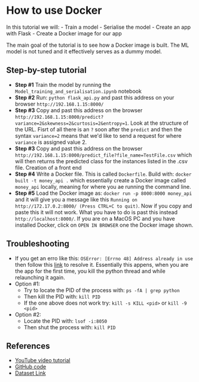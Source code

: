 # How to use Docker
In this tutorial we will:
    - Train a model
    - Serialise the model
    - Create an app with Flask
    - Create a Docker image for our app
    
The main goal of the tutorial is to see how a Docker image is built. The ML model is not tuned and it effectively serves as a dummy model.


## Step-by-step tutorial
- **Step #1** Train the model by running the `Model_training_and_serialisation.ipynb` notebook
- **Step #2** Run: `python flask_api.py` and past this address on your browser `http://192.168.1.15:8000/`
- **Step #3** Copy and past this address on the browser `http://192.168.1.15:8000/predict?variance=2&skewness=2&curtosis=2&entropy=1`. Look at the structure of the URL. Fisrt of all there is an `?` soon after the `predict` and then the syntax `variance=2` means that we'd like to send a request for where `variance` is assigned value 2.
- **Step #3** Copy and past this address on the browser `http://192.168.1.15:8000/predict_file?file_name=TestFile.csv` which will then returns the predicted class for the instances listed in the .csv file.
Creation of a front end
- **Step #4** Write a Docker file. This is called `Dockerfile`. Build with: `docker built -t money_api .` which essentially create a Docker image called `money_api` locally, meaning for where you ae running the command line.
- **Step #5** Load the Docker image as: `docker run -p 8000:8000 money_api` and it will give you a message like this `Running on http://172.17.0.2:8000/ (Press CTRL+C to quit)`. Now if you copy and paste this it will not work. What you have to do is past this instead `http://localhost:8000/`. If you are on a MacOS PC and you have installed Docker, click on `OPEN IN BROWSER` one the Docker image shown.

## Troubleshooting
- If you get an erro like this: `OSError: [Errno 48] Address already in use` then follow this [link](https://ishaileshmishra.medium.com/the-python-flask-problem-socket-error-errno-48-address-already-in-use-4d074847587e) to resolve it. Essentially this appens, when you are the app for the first time, you kill the python thread and while relaunching it again.
- Option #1:
   - Try to locate the PID of the process with: `ps -fA | grep python`
   - Then kill the PID with: `kill PID`
   - If the one above does not work try: `kill -s KILL <pid>` or `kill -9 <pid>`
- Option #2:
   - Locate the PID with: `lsof -i:8050`
   -  Then shut the process with: `kill PID`

## References
- [YouTube video tutorial](https://www.youtube.com/watch?v=ipFUANeStYE)
- [GitHub code](https://github.com/krishnaik06/Dockers)
- [Dataset Link](https://www.kaggle.com/ritesaluja/bank-note-authentication-uci-data)